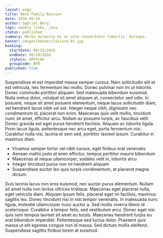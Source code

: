 ```yaml
---
layout: page
title: Beck Family Reunion
date: 2016-05-24
author: Gabriel Berg
tags: weekly links, java
status: published
summary: Morbi molestie mi ac urna consectetur lobortis. Quisque.
banner: images/banner/leisure-01.jpg
booking:
  startDate: 06/25/2018
  endDate: 06/29/2018
  ctyhocn: APFFLHX
  groupCode: BFR
published: true
---
```

Suspendisse et est imperdiet massa semper cursus. Nam sollicitudin elit et est vehicula, nec fermentum leo mollis. Donec pulvinar non mi ut lobortis. Donec commodo porttitor aliquam. Sed malesuada bibendum euismod. Nulla metus dolor, volutpat sit amet aliquam at, consectetur sed odio. In posuere, neque sit amet posuere elementum, neque lacus sollicitudin diam, vel hendrerit lacus nibh vel est.
Integer neque nibh, dignissim nec condimentum id, placerat non enim. Maecenas quis velit mollis, tincidunt nunc sit amet, efficitur arcu. Nullam ac posuere turpis, ac faucibus velit. Donec gravida est eget purus hendrerit facilisis. Aliquam ac lobortis ligula. Proin lacus ligula, pellentesque nec arcu eget, porta fermentum nisi. Curabitur nulla nisi, lacinia et sem sed, porttitor laoreet ipsum. Curabitur in maximus diam.

* Vivamus semper tortor vel nibh cursus, eget finibus erat venenatis
* Aenean mattis justo at enim efficitur, tempus porttitor mauris bibendum
* Maecenas at neque ullamcorper, sodales velit in, lobortis arcu
* Integer tincidunt purus non mi hendrerit aliquam
* Suspendisse auctor leo quis turpis condimentum, at placerat magna dictum.

Duis lacinia lacus non eros euismod, nec auctor purus elementum. Nullam sit amet nulla non lectus ultrices tristique. Maecenas eget placerat nulla, eget vehicula diam. Aliquam ipsum felis, placerat eget mi facilisis, maximus sagittis leo. Donec tincidunt nisi in nisl tempor venenatis. In malesuada nunc ligula, molestie ullamcorper nunc auctor a. Sed mollis viverra libero id scelerisque. Curabitur a tempor felis, sed vestibulum arcu. Donec eget nisi quis sem tempus laoreet sit amet eu turpis. Maecenas hendrerit turpis eu erat bibendum imperdiet. Pellentesque sed luctus dolor. Praesent quis massa ut elit egestas congue non id massa. Sed dictum mollis eleifend. Suspendisse sagittis finibus lorem at euismod.
